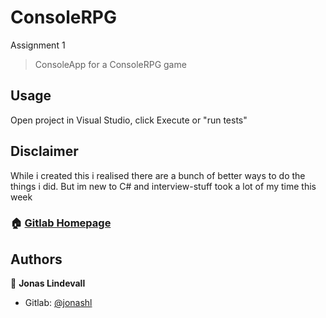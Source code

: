 <h1>ConsoleRPG</h1>
<p>Assignment 1</p>

> ConsoleApp for a ConsoleRPG game

## Usage
Open project in Visual Studio, click Execute or "run tests"

## Disclaimer
While i created this i realised there are a bunch of better ways to do the things i did.
But im new to C# and interview-stuff took a lot of my time this week


### 🏠 [Gitlab Homepage](https://gitlab.com/jonashl/dotnet-consolerpg)



## Authors

👤 **Jonas Lindevall**

-   Gitlab: [@jonashl](https://github.com/jonashl)
